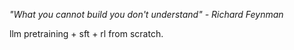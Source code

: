<i>"What you cannot build you don't understand" - Richard Feynman</i>

llm pretraining + sft + rl from scratch.